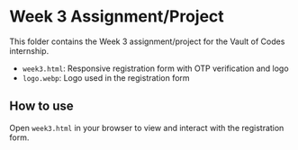 # Week 3 Assignment/Project

This folder contains the Week 3 assignment/project for the Vault of Codes internship.

- `week3.html`: Responsive registration form with OTP verification and logo
- `logo.webp`: Logo used in the registration form

## How to use
Open `week3.html` in your browser to view and interact with the registration form.
